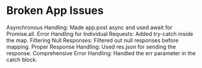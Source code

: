# Broken App Issues
Asynchronous Handling: Made app.post async and used await for Promise.all.
Error Handling for Individual Requests: Added try-catch inside the map.
Filtering Null Responses: Filtered out null responses before mapping.
Proper Response Handling: Used res.json for sending the response.
Comprehensive Error Handling: Handled the err parameter in the catch block.